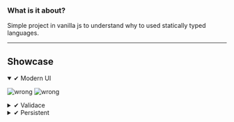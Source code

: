 ### What is it about?

Simple project in vanilla js to understand why to used statically typed languages.

---

## Showcase

<details open> <summary>✔ Modern UI</summary>

![wrong](https://imgur.com/fKk7sBm.png)
![wrong](https://i.imgur.com/VuEwuL9.png)

</details>

<details> <summary>✔ Validace</summary>

![wrong](https://imgur.com/ZKxiCoD.png)
![ok](https://imgur.com/9qTsxpv.png)

</details>

<details> <summary>✔ Persistent</summary>
  
- using Local storage
- Records are saved and accessible on page reopen
- Timer can run in background (when page is closed)

</details>

